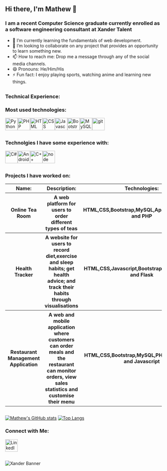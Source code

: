 ## Hi there, I'm Mathew 👋
### I am a recent Computer Science graduate currently enrolled as a software engineering consultant at Xander Talent

- 🌱 I’m currently learning the fundamentals of web development.
- 👯 I’m looking to collaborate on any project that provides an opportunity to learn something new.
- 📫 How to reach me: Drop me a message through any of the social media channels.
- 😄 Pronouns: He/Him/His
- ⚡ Fun fact: I enjoy playing sports, watching anime and learning new things.
##
### Technical Experience:
### Most used technologies:
<a href="https://www.python.org/"><img src="https://cdn.jsdelivr.net/gh/devicons/devicon/icons/python/python-original.svg" alt="Python" width="40" height="40"/></a><a href="https://www.php.net/"><img src="https://cdn.jsdelivr.net/gh/devicons/devicon/icons/php/php-original.svg" alt="PHP" width="40" height="40"/></a><a><img src="https://cdn.jsdelivr.net/gh/devicons/devicon/icons/html5/html5-original.svg" alt="HTML" width="40" height="40" /><img src="https://cdn.jsdelivr.net/gh/devicons/devicon/icons/css3/css3-original.svg" alt="CSS" width="40" height="40"/><img src="https://cdn.jsdelivr.net/gh/devicons/devicon/icons/javascript/javascript-original.svg" alt="Javascript" width="40" height="40" /><img src="https://cdn.jsdelivr.net/gh/devicons/devicon/icons/bootstrap/bootstrap-original-wordmark.svg" alt="Bootstrap" width="40" height="40"/><img src="https://cdn.jsdelivr.net/gh/devicons/devicon/icons/mysql/mysql-original-wordmark.svg" alt="MySQL" width="40" height="40"/><img src="https://cdn.jsdelivr.net/gh/devicons/devicon/icons/git/git-original-wordmark.svg" alt="git" width="40" height="40"/>
##          
### Technolgies I have some experience with:
<img src="https://cdn.jsdelivr.net/gh/devicons/devicon/icons/csharp/csharp-original.svg" alt="C#" width="40" height="40"/><img src="https://cdn.jsdelivr.net/gh/devicons/devicon/icons/android/android-original.svg" alt="Android" width="40" height="40"/><img src="https://cdn.jsdelivr.net/gh/devicons/devicon/icons/cplusplus/cplusplus-original.svg" alt="C++" width="40" height="40"/><img src="https://cdn.jsdelivr.net/gh/devicons/devicon/icons/nodejs/nodejs-original-wordmark.svg" alt="node" width="40" height="40"/>
##
### Projects I have worked on:
<table>
  <tr>
    <th>Name:</th>
    <th>Description:</th>
    <th>Technologies:</th>
  </tr>
  <tr>
    <th>Online Tea Room</th>
    <th>A web platform for users to order different types of teas</th>
    <th>HTML,CSS,Bootstrap,MySQL,Apache,Javascript and PHP</th>
  </tr>
  <tr>
    <th>Health Tracker</th>
    <th>A website for users to record diet,exercise and sleep habits; get health advice; and track their habits through visualisations</th>
    <th>HTML,CSS,Javascript,Bootstrap,MySQL,Python and Flask</th>
  </tr>
  <tr>
    <th>Restaurant Management Application</th>
    <th>A web and mobile application where customers can order meals and the restaurant can monitor orders, view sales statistics and customise their menu</th>
    <th>HTML,CSS,Bootstrap,MySQL,PHP,Android,Java and Javascript</th>
  </tr>
</table>

##

[![Mathew's GitHub stats](https://github-readme-stats.vercel.app/api?username=mjoseph26)](https://github.com/mat-joseph/github-readme-stats)
[![Top Langs](https://github-readme-stats.vercel.app/api/top-langs/?username=mjoseph26)](https://github.com/mat-joseph/github-readme-stats)

### Connect with Me:
<a href="https://www.linkedin.com/in/mathew-joseph-590330235/"><img src="https://cdn.jsdelivr.net/gh/devicons/devicon/icons/linkedin/linkedin-original.svg" alt="LinkedIn" width="40" height="40"/></a>
##
<img src="https://user-images.githubusercontent.com/85391216/221840948-ce6c53c9-567f-4d8d-9feb-be55359de81e.png" alt="Xander Banner" style="max-width: 100%;" />
